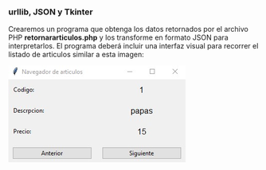 ### urllib, JSON y Tkinter

Crearemos un programa que obtenga los datos retornados por el archivo PHP **retornararticulos.php** y los transforme en formato JSON para interpretarlos. El programa deberá incluir una interfaz visual para recorrer el listado de articulos similar a esta imagen:

![recorrer-articulos](./imagenes/100_3.jpg)
